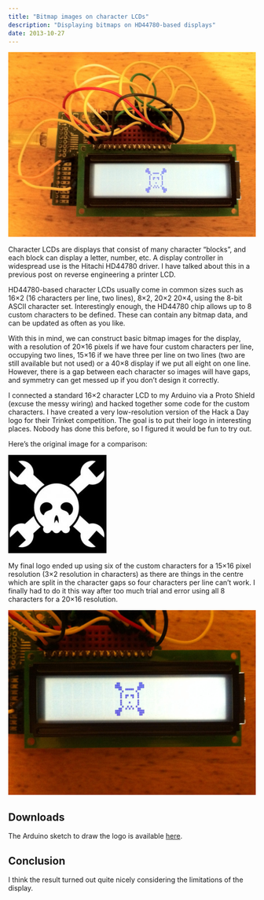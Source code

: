 ```yaml
---
title: "Bitmap images on character LCDs"
description: "Displaying bitmaps on HD44780-based displays"
date: 2013-10-27
---
```



![Final](/images/posts/bitmap-images-on-character-lcds/IMG_1062.JPG "Final")

Character LCDs are displays that consist of many character “blocks”, and each block can display a letter, number, etc.
A display controller in widespread use is the Hitachi HD44780 driver. I have talked about this in a previous post on reverse engineering a printer LCD.

HD44780-based character LCDs usually come in common sizes such as 16×2 (16 characters per line, two lines), 8×2, 20×2 20×4, using the 8-bit ASCII character set.
Interestingly enough, the HD44780 chip allows up to 8 custom characters to be defined. These can contain any bitmap data, and can be updated as often as you like.

With this in mind, we can construct basic bitmap images for the display, with a resolution of 20×16 pixels if we have four custom characters per line, occupying two lines, 15×16 if we have three per line on two lines (two are still available but not used) or a 40×8 display if we put all eight on one line.
However, there is a gap between each character so images will have gaps, and symmetry can get messed up if you don’t design it correctly.

I connected a standard 16×2 character LCD to my Arduino via a Proto Shield (excuse the messy wiring) and hacked together some code for the custom characters.
I have created a very low-resolution version of the Hack a Day logo for their Trinket competition. The goal is to put their logo in interesting places. Nobody has done this before, so I figured it would be fun to try out.

Here’s the original image for a comparison:

![Hack a Day logo](/images/posts/bitmap-images-on-character-lcds/hackaday_logo.jpg "Hack a Day logo")

My final logo ended up using six of the custom characters for a 15×16 pixel resolution (3×2 resolution in characters) as there are things in the centre which are split in the character gaps so four characters per line can’t work. I finally had to do it this way after too much trial and error using all 8 characters for a 20×16 resolution.

![Final](/images/posts/bitmap-images-on-character-lcds/IMG_1057.JPG "Final")

## Downloads

The Arduino sketch to draw the logo is available [here](/files/posts/bitmap-images-on-character-lcds/lcd_hackaday.ino).

## Conclusion

I think the result turned out quite nicely considering the limitations of the display.